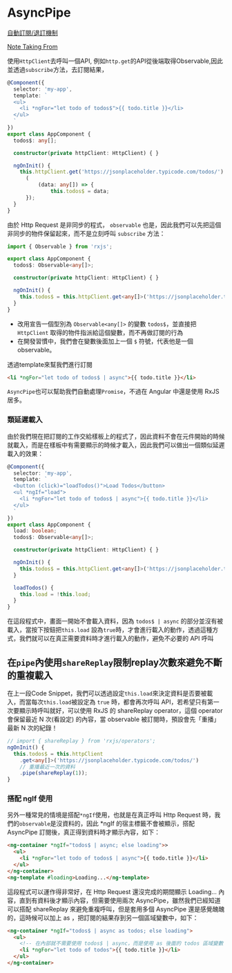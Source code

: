 # AsyncPipe 

[自動訂閱/退訂機制](https://ithelp.ithome.com.tw/articles/10209602)

[Note Taking From](https://ithelp.ithome.com.tw/articles/10209372)

使用`HttpClient`去呼叫一個API, 例如`http.get`的API從後端取得Observable,因此並透過`subscribe`方法，去訂閱結果，
```typescript
@Component({
  selector: 'my-app',
  template: `
  <ul>
    <li *ngFor="let todo of todos$">{{ todo.title }}</li>
  </ul>
  `
})
export class AppComponent {
  todos$: any[];

  constructor(private httpClient: HttpClient) { }

  ngOnInit() {
    this.httpClient.get('https://jsonplaceholder.typicode.com/todos/').subscribe
      (
          (data: any[]) => {
              this.todos$ = data;
      });
  }
}
```

由於 Http Request 是非同步的程式， `observable` 也是，因此我們可以先把這個非同步的物件保留起來，而不是立刻呼叫 `subscribe` 方法：
```typescript
import { Observable } from 'rxjs';

export class AppComponent {
  todos$: Observable<any[]>;

  constructor(private httpClient: HttpClient) { }

  ngOnInit() {
    this.todos$ = this.httpClient.get<any[]>('https://jsonplaceholder.typicode.com/todos/');
  }
}
```
- 改用宣告一個型別為 `Observable<any[]>` 的變數 `todos$`，並直接把 `HttpClient` 取得的物件指派給這個變數，而不再做訂閱的行為
- 在開發習慣中，我們會在變數後面加上一個 `$` 符號，代表他是一個 observable。


透過template來幫我們進行訂閱
```html
<li *ngFor="let todo of todos$ | async">{{ todo.title }}</li>
```

`AsyncPipe`也可以幫助我們自動處理`Promise`，不過在 Angular 中還是使用 RxJS 居多。

### 類延遲載入
由於我們現在把訂閱的工作交給樣板上的程式了，因此資料不會在元件開始的時候就載入，而是在樣板中有需要顯示的時候才載入，因此我們可以做出一個類似延遲載入的效果：

```typescript
@Component({
  selector: 'my-app',
  template: `
  <button (click)="loadTodos()">Load Todos</button>
  <ul *ngIf="load">
    <li *ngFor="let todo of todos$ | async">{{ todo.title }}</li>
  </ul>
  `
})
export class AppComponent {
  load: boolean;
  todos$: Observable<any[]>;

  constructor(private httpClient: HttpClient) { }

  ngOnInit() {
    this.todos$ = this.httpClient.get<any[]>('https://jsonplaceholder.typicode.com/todos/');
  }

  loadTodos() {
    this.load = !this.load;
  }
}
```
在這段程式中，畫面一開始不會載入資料，因為 `todos$ | async` 的部分並沒有被載入，當按下按鈕把`this.load` 設為`true`時，才會進行載入的動作，透過這種方式，我們就可以在真正需要資料時才進行載入的動作，避免不必要的 API 呼叫

## 在`pipe`內使用`shareReplay`限制replay次數來避免不斷的重複載入
在上一段Code Snippet，我們可以透過設定`this.load`來決定資料是否要被載入，而當每次`this.load`被設定為 `true` 時，都會再次呼叫 API，若希望只有第一次要顯示時呼叫就好，可以使用 RxJS 的 shareReplay operator，這個 operator 會保留最近 N 次(看設定) 的內容，當 observable 被訂閱時，預設會先「重播」最新 N 次的紀錄！

```typescript
// import { shareReplay } from 'rxjs/operators'; 
ngOnInit() {
  this.todos$ = this.httpClient
    .get<any[]>('https://jsonplaceholder.typicode.com/todos/')
    // 重播最近一次的資料
    .pipe(shareReplay(1));
}
```

### 搭配 ngIf 使用
另外一種常見的情境是搭配`*ngIf`使用，也就是在真正呼叫 Http Request 時，我們的`observable`是沒資料的，因此 *ngIf 的宿主標籤不會被顯示，搭配 AsyncPipe 訂閱後，真正得到資料時才顯示內容，如下：
```html
<ng-container *ngIf="todos$ | async; else loading">>
  <ul>
    <li *ngFor="let todo of todos$ | async">{{ todo.title }}</li>
  </ul>
</ng-container>
<ng-template #loading>Loading...</ng-template>
```

這段程式可以運作得非常好，在 Http Request 還沒完成的期間顯示 Loading... 內容，直到有資料後才顯示內容，但需要使用兩次 AsyncPipe，雖然我們已經知道可以搭配 shareReplay 來避免重複呼叫，但是套用多個 AsyncPipe 還是感覺醜醜的，這時候可以加上 as ，把訂閱的結果存到另一個區域變數中，如下：

```html
<ng-container *ngIf="todos$ | async as todos; else loading">
  <ul>
    <!-- 在內部就不需要使用 todos$ | async，而是使用 as 後面的 todos 區域變數 -->
    <li *ngFor="let todo of todos">{{ todo.title }}</li>
  </ul>
</ng-container>
```
